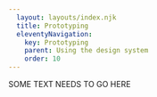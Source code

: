 ```yaml
---
  layout: layouts/index.njk
  title: Prototyping
  eleventyNavigation:
    key: Prototyping
    parent: Using the design system
    order: 10
---
```


SOME TEXT NEEDS TO GO HERE
